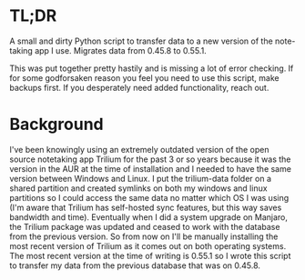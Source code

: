 # TL;DR
A small and dirty Python script to transfer data to a new version of the note-taking app I use.
Migrates data from 0.45.8 to 0.55.1.

This was put together pretty hastily and is missing a lot of error checking. If for some godforsaken reason you feel you need to use this script, make backups first. If you desperately need added functionality, reach out. 

# Background
I've been knowingly using an extremely outdated version of the open source notetaking app Trilium for the past 3 or so years because it was the version in the AUR at the time of installation and I needed to have the same version between Windows and Linux. I put the trilium-data folder on a shared partition and created symlinks on both my windows and linux partitions so I could access the same data no matter which OS I was using (I'm aware that Trilium has self-hosted sync features, but this way saves bandwidth and time). Eventually when I did a system upgrade on Manjaro, the Trilium package was updated and ceased to work with the database from the previous version. So from now on I'll be manually installing the most recent version of Trilium as it comes out on both operating systems. The most recent version at the time of writing is 0.55.1 so I wrote this script to transfer my data from the previous database that was on 0.45.8. 



